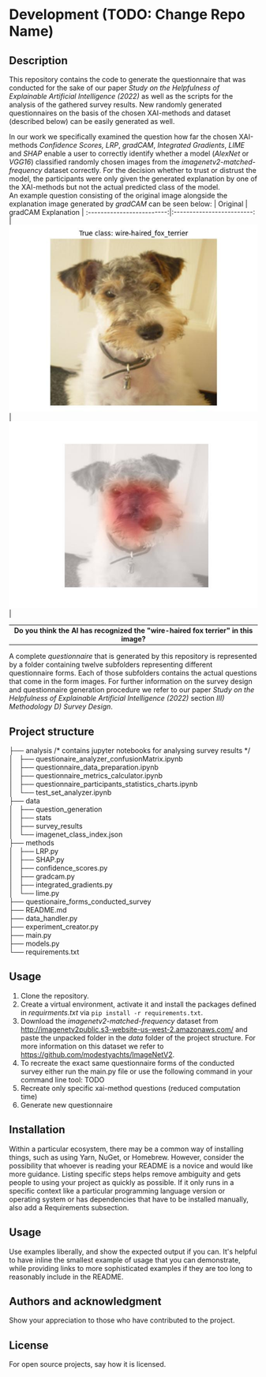 # Development (TODO: Change Repo Name)

## Description
This repository contains the code to generate the questionnaire that was conducted for the sake of our paper *Study on the Helpfulness of Explainable Artificial Intelligence (2022)* as well as the scripts for the analysis of the gathered survey results. New randomly generated questionnaires on the basis of the chosen XAI-methods and dataset (described below) can be easily generated as well. 

In our work we specifically examined the question how far the chosen XAI-methods *Confidence Scores,* *LRP*, *gradCAM*, *Integrated Gradients*, *LIME* and *SHAP* enable a user to correctly identify whether a model (*AlexNet* or *VGG16*) classified randomly chosen images from the *imagenetv2-matched-frequency* dataset correctly. For the decision whether to trust or distrust the model, the participants were only given the generated explanation by one of the XAI-methods but not the actual predicted class of the model.\
An example question consisting of the original image alongside the explanation image generated by *gradCAM* can be seen below:
| Original              |  gradCAM Explanation |
:-------------------------:|:-------------------------:
|![](questionnaire_forms_conducted_survey/questionnaire_1/21_org_6f2560e89689123641fa630eb529a3d6653f5d15.jpeg)  |  ![](questionnaire_forms_conducted_survey/questionnaire_1/21_vgg_False_gradCAM_6f2560e89689123641fa630eb529a3d6653f5d15.jpeg)|

|  |
|:-:|
|**Do you think the AI has recognized the "wire-haired fox terrier" in this image?**|


A complete *questionnaire* that is generated by this repository is represented by a folder containing twelve subfolders representing  different questionnaire forms. Each of those subfolders contains the actual questions that come in the form images. For further information on the survey design and questionnaire generation procedure we refer to our paper *Study on the Helpfulness of Explainable Artificial Intelligence (2022)* section *III) Methodology D) Survey Design*.


## Project structure

├── analysis /* contains jupyter notebooks for analysing survey results */\
│   ├── questionaire_analyzer_confusionMatrix.ipynb\
│   ├── questionnaire_data_preparation.ipynb\
│   ├── questionnaire_metrics_calculator.ipynb\
│   ├── questionnaire_participants_statistics_charts.ipynb\
│   └── test_set_analyzer.ipynb\
├── data\
│   ├── question_generation\
│   ├── stats\
│   ├── survey_results\
│   └── imagenet_class_index.json\
├── methods \
│   ├── LRP.py\
│   ├── SHAP.py\
│   ├── confidence_scores.py\
│   ├── gradcam.py\
│   ├── integrated_gradients.py\
│   └── lime.py\
├── questionaire_forms_conducted_survey\
├── README.md\
├── data_handler.py\
├── experiment_creator.py\
├── main.py\
├── models.py\
└── requirements.txt

## Usage
1. Clone the repository.
2. Create a virtual environment, activate it  and install the packages defined in *requirments.txt* via `pip install -r requirements.txt`.
3. Download the *imagenetv2-matched-frequency* dataset from http://imagenetv2public.s3-website-us-west-2.amazonaws.com/ and paste the unpacked folder in the *data* folder of the project structure. For more information on this dataset we refer to https://github.com/modestyachts/ImageNetV2.
4. To recreate the exact same questionnaire forms of the conducted survey either run the main.py file or use the following command in your command line tool: TODO
5. Recreate only specific xai-method questions (reduced computation time)
6. Generate new questionnaire 


## Installation
Within a particular ecosystem, there may be a common way of installing things, such as using Yarn, NuGet, or Homebrew. However, consider the possibility that whoever is reading your README is a novice and would like more guidance. Listing specific steps helps remove ambiguity and gets people to using your project as quickly as possible. If it only runs in a specific context like a particular programming language version or operating system or has dependencies that have to be installed manually, also add a Requirements subsection.

## Usage
Use examples liberally, and show the expected output if you can. It's helpful to have inline the smallest example of usage that you can demonstrate, while providing links to more sophisticated examples if they are too long to reasonably include in the README.

## Authors and acknowledgment
Show your appreciation to those who have contributed to the project.

## License
For open source projects, say how it is licensed.

